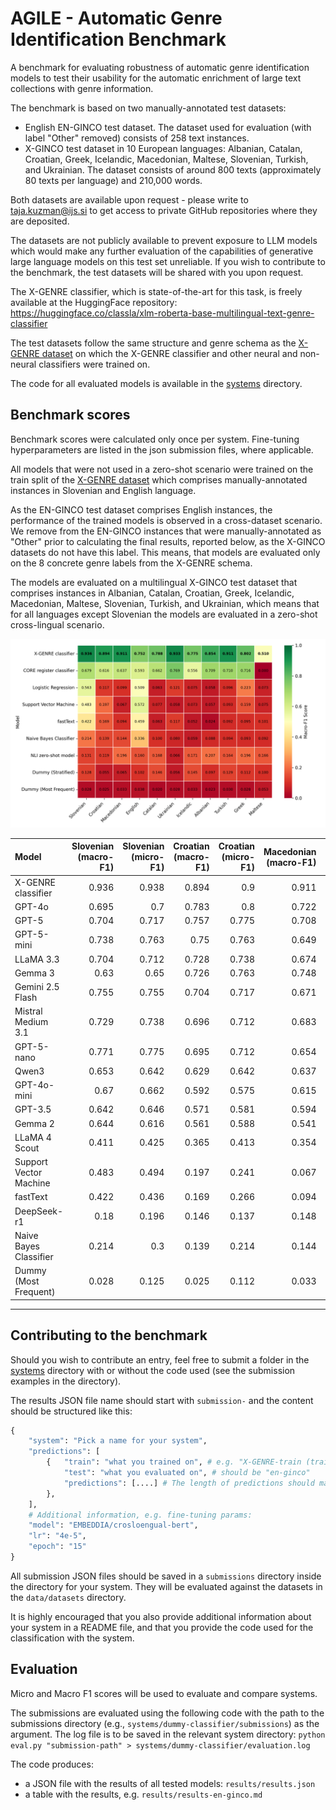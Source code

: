 # AGILE - Automatic Genre Identification Benchmark

A benchmark for evaluating robustness of automatic genre identification models to test their usability for the automatic enrichment of large text collections with genre information.

The benchmark is based on two manually-annotated test datasets:
- English EN-GINCO test dataset. The dataset used for evaluation (with label "Other" removed) consists of 258 text instances.
- X-GINCO test dataset in 10 European languages: Albanian, Catalan, Croatian, Greek, Icelandic, Macedonian, Maltese, Slovenian, Turkish, and Ukrainian. The dataset consists of around 800 texts (approximately 80 texts per language) and 210,000 words.

Both datasets are available upon request - please write to taja.kuzman@ijs.si to get access to private GitHub repositories where they are deposited.

The datasets are not publicly available to prevent exposure to LLM models which would make any further evaluation of the capabilities of generative large language models on this test set unreliable. If you wish to contribute to the benchmark, the test datasets will be shared with you upon request.

The X-GENRE classifier, which is state-of-the-art for this task, is freely available at the HuggingFace repository: https://huggingface.co/classla/xlm-roberta-base-multilingual-text-genre-classifier

The test datasets follow the same structure and genre schema as the [X-GENRE dataset](https://huggingface.co/datasets/TajaKuzman/X-GENRE-text-genre-dataset) on which the X-GENRE classifier and other neural and non-neural classifiers were trained on.

The code for all evaluated models is available in the [systems](systems) directory.

## Benchmark scores

Benchmark scores were calculated only once per system. Fine-tuning hyperparameters are listed in the json submission files, where applicable.

All models that were not used in a zero-shot scenario were trained on the train split of the [X-GENRE dataset](https://huggingface.co/datasets/TajaKuzman/X-GENRE-text-genre-dataset) which comprises manually-annotated instances in Slovenian and English language.

As the EN-GINCO test dataset comprises English instances, the performance of the trained models is observed in a cross-dataset scenario. We remove from the EN-GINCO instances that were manually-annotated as "Other" prior to calculating the final results, reported below, as the X-GINCO datasets do not have this label. This means, that models are evaluated only on the 8 concrete genre labels from the X-GENRE schema.

The models are evaluated on a multilingual X-GINCO test dataset that comprises instances in Albanian, Catalan, Croatian, Greek, Icelandic, Macedonian, Maltese, Slovenian, Turkish, and Ukrainian, which means that for all languages except Slovenian the models are evaluated in a zero-shot cross-lingual scenario.

![](evaluation-of-results/genre-results-heatmap.png)

| Model                  |   Slovenian (macro-F1) |   Slovenian (micro-F1) |   Croatian (macro-F1) |   Croatian (micro-F1) |   Macedonian (macro-F1) |   Macedonian (micro-F1) |   Catalan (macro-F1) |   Catalan (micro-F1) |   Ukrainian (macro-F1) |   Ukrainian (micro-F1) |   Icelandic (macro-F1) |   Icelandic (micro-F1) |   Albanian (macro-F1) |   Albanian (micro-F1) |   Turkish (macro-F1) |   Turkish (micro-F1) |   Greek (macro-F1) |   Greek (micro-F1) |   Maltese (macro-F1) |   Maltese (micro-F1) |   English (macro-F1) |   English (micro-F1) |
|:-----------------------|-----------------------:|-----------------------:|----------------------:|----------------------:|------------------------:|------------------------:|---------------------:|---------------------:|-----------------------:|-----------------------:|-----------------------:|-----------------------:|----------------------:|----------------------:|---------------------:|---------------------:|-------------------:|-------------------:|---------------------:|---------------------:|---------------------:|---------------------:|
| X-GENRE classifier     |                  0.936 |                  0.938 |                 0.894 |                 0.9   |                   0.911 |                   0.913 |                0.788 |                0.788 |                  0.933 |                  0.938 |                  0.775 |                  0.78  |                 0.854 |                 0.85  |                0.911 |                0.913 |              0.802 |              0.818 |                0.51  |                0.58  |                0.752 |                0.71  |
| GPT-4o                 |                  0.695 |                  0.7   |                 0.783 |                 0.8   |                   0.722 |                   0.738 |                0.769 |                0.75  |                  0.782 |                  0.775 |                  0.795 |                  0.8   |                 0.771 |                 0.767 |                0.815 |                0.812 |              0.739 |              0.763 |                0.545 |                0.786 |                0.737 |                0.771 |
| GPT-5                  |                  0.704 |                  0.717 |                 0.757 |                 0.775 |                   0.708 |                   0.7   |                0.76  |                0.75  |                  0.806 |                  0.8   |                  0.847 |                  0.855 |                 0.725 |                 0.725 |                0.746 |                0.75  |              0.811 |              0.812 |                0.534 |                0.8   |                0.759 |                0.8   |
| GPT-5-mini             |                  0.738 |                  0.763 |                 0.75  |                 0.763 |                   0.649 |                   0.638 |                0.788 |                0.763 |                  0.794 |                  0.788 |                  0.802 |                  0.818 |                 0.751 |                 0.75  |                0.772 |                0.763 |              0.818 |              0.818 |                0.506 |                0.786 |                0.761 |                0.784 |
| LLaMA 3.3              |                  0.704 |                  0.712 |                 0.728 |                 0.738 |                   0.674 |                   0.688 |                0.766 |                0.75  |                  0.739 |                  0.75  |                  0.745 |                  0.75  |                 0.691 |                 0.688 |                0.79  |                0.788 |              0.681 |              0.725 |                0.642 |                0.8   |                0.649 |                0.711 |
| Gemma 3                |                  0.63  |                  0.65  |                 0.726 |                 0.763 |                   0.748 |                   0.763 |                0.762 |                0.755 |                  0.776 |                  0.775 |                  0.706 |                  0.717 |                 0.787 |                 0.785 |                0.744 |                0.742 |              0.679 |              0.717 |                0.426 |                0.657 |                0.624 |                0.707 |
| Gemini 2.5 Flash       |                  0.755 |                  0.755 |                 0.704 |                 0.717 |                   0.671 |                   0.667 |                0.725 |                0.692 |                  0.732 |                  0.717 |                  0.748 |                  0.755 |                 0.747 |                 0.738 |                0.736 |                0.722 |              0.738 |              0.759 |                0.493 |                0.743 |                0.744 |                0.767 |
| Mistral Medium 3.1     |                  0.729 |                  0.738 |                 0.696 |                 0.712 |                   0.683 |                   0.7   |                0.718 |                0.712 |                  0.727 |                  0.738 |                  0.659 |                  0.675 |                 0.748 |                 0.75  |                0.766 |                0.763 |              0.689 |              0.725 |                0.545 |                0.7   |                0.721 |                0.721 |
| GPT-5-nano             |                  0.771 |                  0.775 |                 0.695 |                 0.712 |                   0.654 |                   0.638 |                0.76  |                0.738 |                  0.784 |                  0.775 |                  0.708 |                  0.7   |                 0.774 |                 0.775 |                0.745 |                0.738 |              0.756 |              0.763 |                0.499 |                0.771 |                0.639 |                0.709 |
| Qwen3                  |                  0.653 |                  0.642 |                 0.629 |                 0.642 |                   0.637 |                   0.625 |                0.675 |                0.675 |                  0.625 |                  0.638 |                  0.565 |                  0.553 |                 0.707 |                 0.692 |                0.711 |                0.704 |              0.649 |              0.679 |                0.407 |                0.619 |                0.533 |                0.632 |
| GPT-4o-mini            |                  0.67  |                  0.662 |                 0.592 |                 0.575 |                   0.615 |                   0.6   |                0.701 |                0.688 |                  0.663 |                  0.65  |                  0.541 |                  0.513 |                 0.769 |                 0.763 |                0.729 |                0.712 |              0.74  |              0.763 |                0.527 |                0.791 |                0.666 |                0.663 |
| GPT-3.5                |                  0.642 |                  0.646 |                 0.571 |                 0.581 |                   0.594 |                   0.615 |                0.658 |                0.654 |                  0.589 |                  0.6   |                  0.58  |                  0.584 |                 0.665 |                 0.675 |                0.683 |                0.697 |              0.629 |              0.637 |                0.379 |                0.522 |                0.536 |                0.652 |
| Gemma 2                |                  0.644 |                  0.616 |                 0.561 |                 0.588 |                   0.541 |                   0.538 |                0.67  |                0.638 |                  0.588 |                  0.588 |                  0.489 |                  0.481 |                 0.609 |                 0.629 |                0.665 |                0.638 |              0.641 |              0.662 |                0.38  |                0.543 |                0.635 |                0.635 |
| LLaMA 4 Scout          |                  0.411 |                  0.425 |                 0.365 |                 0.413 |                   0.354 |                   0.388 |                0.433 |                0.475 |                  0.281 |                  0.3   |                  0.3   |                  0.325 |                 0.516 |                 0.566 |                0.427 |                0.415 |              0.378 |              0.438 |                0.221 |                0.357 |                0.457 |                0.438 |
| Support Vector Machine |                  0.483 |                  0.494 |                 0.197 |                 0.241 |                   0.067 |                   0.138 |                0.077 |                0.112 |                  0.058 |                  0.112 |                  0.073 |                  0.138 |                 0.057 |                 0.1   |                0.093 |                0.138 |              0.159 |              0.175 |                0.075 |                0.2   |                0.572 |                0.512 |
| fastText               |                  0.422 |                  0.436 |                 0.169 |                 0.266 |                   0.094 |                   0.15  |                0.063 |                0.138 |                  0.117 |                  0.184 |                  0.052 |                  0.105 |                 0.024 |                 0.062 |                0.092 |                0.126 |              0.095 |              0.138 |                0.101 |                0.177 |                0.459 |                0.474 |
| DeepSeek-r1            |                  0.18  |                  0.196 |                 0.146 |                 0.137 |                   0.148 |                   0.158 |                0.355 |                0.393 |                  0.131 |                  0.145 |                  0.189 |                  0.22  |                 0.207 |                 0.211 |                0.202 |                0.198 |              0.198 |              0.213 |                0.071 |                0.136 |                0.319 |                0.275 |
| Naive Bayes Classifier |                  0.214 |                  0.3   |                 0.139 |                 0.214 |                   0.144 |                   0.164 |                0.1   |                0.221 |                  0.08  |                  0.125 |                  0.059 |                  0.169 |                 0.088 |                 0.151 |                0.094 |                0.126 |              0.093 |              0.138 |                0.092 |                0.1   |                0.336 |                0.38  |
| Dummy (Most Frequent)  |                  0.028 |                  0.125 |                 0.025 |                 0.112 |                   0.033 |                   0.15  |                0.02  |                0.088 |                  0.028 |                  0.125 |                  0.033 |                  0.15  |                 0.023 |                 0.1   |                0.03  |                0.138 |              0.028 |              0.125 |                0.053 |                0.229 |                0.038 |                0.178 |



------------------------------------------



## Contributing to the benchmark

Should you wish to contribute an entry, feel free to submit a folder in the [systems](systems) directory with or without the code used (see the submission examples in the directory).

The results JSON file name should start with `submission-` and the content should be structured like this:

```python
{
    "system": "Pick a name for your system",
    "predictions": [
        {   "train": "what you trained on", # e.g. "X-GENRE-train (train split)"
            "test": "what you evaluated on", # should be "en-ginco"
            "predictions": [....] # The length of predictions should match the length of test data
        },
    ],
    # Additional information, e.g. fine-tuning params:
    "model": "EMBEDDIA/crosloengual-bert",
    "lr": "4e-5",
    "epoch": "15"
}
```

All submission JSON files should be saved in a `submissions` directory inside the directory for your system. They will be evaluated against the datasets in the `data/datasets` directory.

It is highly encouraged that you also provide additional information about your system in a README file, and that you provide the code used for the classification with the system.

## Evaluation

Micro and Macro F1 scores will be used to evaluate and compare systems.

The submissions are evaluated using the following code with the path to the submissions directory (e.g., ``systems/dummy-classifier/submissions``) as the argument. The log file is to be saved in the relevant system directory:
```python eval.py "submission-path" > systems/dummy-classifier/evaluation.log```

The code produces:
- a JSON file with the results of all tested models: `results/results.json`
- a table with the results, e.g. `results/results-en-ginco.md`
